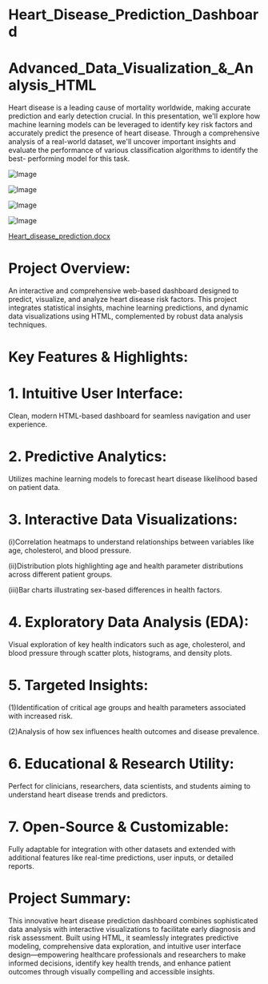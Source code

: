 # Heart_Disease_Prediction_Dashboard 

# Advanced_Data_Visualization_&_Analysis_HTML

Heart disease is a leading cause of mortality worldwide, making accurate prediction and early detection crucial. In this presentation, we'll explore how machine learning models can be leveraged to identify key risk factors and accurately predict the presence of heart disease. Through a comprehensive analysis of a real-world dataset, we'll uncover important insights and evaluate the performance of various classification algorithms to identify the best- performing model for this task.

![Image](https://github.com/user-attachments/assets/f156ace6-6771-468e-b182-8c42adae26a1)

![Image](https://github.com/user-attachments/assets/2e556be3-7e8b-4b7f-b5e9-2bb762fdd290)

![Image](https://github.com/user-attachments/assets/2f4d0ca6-0fd8-489d-8fbb-27f1ad1bdf55)

![Image](https://github.com/user-attachments/assets/92af680d-7361-4bfd-b454-cb133316d760)

[Heart_disease_prediction.docx](https://github.com/user-attachments/files/17878519/Heart_disease_prediction.docx)


# Project Overview:

An interactive and comprehensive web-based dashboard designed to predict, visualize, and analyze heart disease risk factors. This project integrates statistical insights, machine learning predictions, and dynamic data visualizations using HTML, complemented by robust data analysis techniques.

# Key Features & Highlights:

# 1. Intuitive User Interface:

Clean, modern HTML-based dashboard for seamless navigation and user experience.

# 2. Predictive Analytics:

Utilizes machine learning models to forecast heart disease likelihood based on patient data.

# 3. Interactive Data Visualizations:

(i)Correlation heatmaps to understand relationships between variables like age, cholesterol, and blood pressure.

(ii)Distribution plots highlighting age and health parameter distributions across different patient groups.

(iii)Bar charts illustrating sex-based differences in health factors.


# 4. Exploratory Data Analysis (EDA):
Visual exploration of key health indicators such as age, cholesterol, and blood pressure through scatter plots, histograms, and density plots.

# 5. Targeted Insights:

(1)Identification of critical age groups and health parameters associated with increased risk.

(2)Analysis of how sex influences health outcomes and disease prevalence.


# 6. Educational & Research Utility:
Perfect for clinicians, researchers, data scientists, and students aiming to understand heart disease trends and predictors.

# 7. Open-Source & Customizable:
Fully adaptable for integration with other datasets and extended with additional features like real-time predictions, user inputs, or detailed reports.


# Project Summary:

This innovative heart disease prediction dashboard combines sophisticated data analysis with interactive visualizations to facilitate early diagnosis and risk assessment. Built using HTML, it seamlessly integrates predictive modeling, comprehensive data exploration, and intuitive user interface design—empowering healthcare professionals and researchers to make informed decisions, identify key health trends, and enhance patient outcomes through visually compelling and accessible insights.




